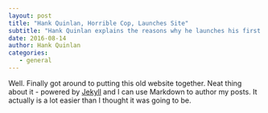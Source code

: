 ```yaml
---
layout: post
title: "Hank Quinlan, Horrible Cop, Launches Site"
subtitle: "Hank Quinlan explains the reasons why he launches his first site."
date: 2016-08-14
author: Hank Quinlan
categories: 
   - general
---
```


Well. Finally got around to putting this old website together. Neat thing 
about it - powered by [Jekyll](http://jekyllrb.com) and I can use Markdown
to author my posts. It actually is a lot easier than I thought it was going
to be.
